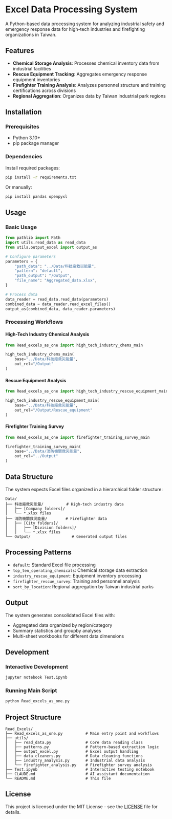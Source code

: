 # Excel Data Processing System

A Python-based data processing system for analyzing industrial safety and emergency response data for high-tech industries and firefighting organizations in Taiwan.

## Features

- **Chemical Storage Analysis**: Processes chemical inventory data from industrial facilities
- **Rescue Equipment Tracking**: Aggregates emergency response equipment inventories
- **Firefighter Training Analysis**: Analyzes personnel structure and training certifications across divisions
- **Regional Aggregation**: Organizes data by Taiwan industrial park regions

## Installation

### Prerequisites

- Python 3.10+
- pip package manager

### Dependencies

Install required packages:

```bash
pip install -r requirements.txt
```

Or manually:

```bash
pip install pandas openpyxl
```

## Usage

### Basic Usage

```python
from pathlib import Path
import utils.read_data as read_data
from utils.output_excel import output_as

# Configure parameters
parameters = {
    "path_data": "../Data/科技廠救災能量",
    "pattern": "default",
    "path_output": "/Output",
    "file_name": "Aggregated_data.xlsx",
}

# Process data
data_reader = read_data.read_data(parameters)
combined_data = data_reader.read_excel_files()
output_as(combined_data, data_reader.parameters)
```

### Processing Workflows

#### High-Tech Industry Chemical Analysis

```python
from Read_excels_as_one import high_tech_industry_chems_main

high_tech_industry_chems_main(
    base="../Data/科技廠救災能量",
    out_rel="/Output"
)
```

#### Rescue Equipment Analysis

```python
from Read_excels_as_one import high_tech_industry_rescue_equipment_main

high_tech_industry_rescue_equipment_main(
    base="../Data/科技廠救災能量",
    out_rel="/Output/Rescue_equipment"
)
```

#### Firefighter Training Survey

```python
from Read_excels_as_one import firefighter_training_survey_main

firefighter_training_survey_main(
    base="../Data/消防機關救災能量",
    out_rel="../Output"
)
```

## Data Structure

The system expects Excel files organized in a hierarchical folder structure:

```
Data/
├── 科技廠救災能量/          # High-tech industry data
│   ├── [Company folders]/
│   └── *.xlsx files
├── 消防機關救災能量/        # Firefighter data
│   ├── [City folders]/
│   │   ├── [Division folders]/
│   │   └── *.xlsx files
└── Output/                  # Generated output files
```

## Processing Patterns

- `default`: Standard Excel file processing
- `top_ten_operating_chemicals`: Chemical storage data extraction
- `industry_rescue_equipment`: Equipment inventory processing
- `firefighter_rescue_survey`: Training and personnel analysis
- `sort_by_location`: Regional aggregation by Taiwan industrial parks

## Output

The system generates consolidated Excel files with:

- Aggregated data organized by region/category
- Summary statistics and groupby analyses
- Multi-sheet workbooks for different data dimensions

## Development

### Interactive Development

```bash
jupyter notebook Test.ipynb
```

### Running Main Script

```bash
python Read_excels_as_one.py
```

## Project Structure

```
Read_Excels/
├── Read_excels_as_one.py          # Main entry point and workflows
├── utils/
│   ├── read_data.py               # Core data reading class
│   ├── patterns.py                # Pattern-based extraction logic
│   ├── output_excel.py            # Excel output handling
│   ├── data_cleaners.py           # Data cleaning functions
│   ├── industry_analysis.py       # Industrial data analysis
│   └── firefighter_analysis.py    # Firefighter survey analysis
├── Test.ipynb                     # Interactive testing notebook
├── CLAUDE.md                      # AI assistant documentation
└── README.md                      # This file
```

## License

This project is licensed under the MIT License - see the [LICENSE](LICENSE) file for details.
